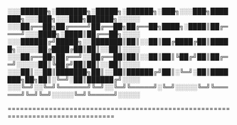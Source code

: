 ░░░██████╗░███████╗░█████╗░██████╗░███╗░░░███╗███████╗░░░███╗░░░███╗██████╗░░░░░
░░░██╔══██╗██╔════╝██╔══██╗██╔══██╗████╗░████║██╔════╝░░░████╗░████║██╔══██╗░░░░
░░░██████╔╝█████╗░░███████║██║░░██║██╔████╔██║█████╗░░░░░██╔████╔██║██║░░██║░░░░
░░░██╔══██╗██╔══╝░░██╔══██║██║░░██║██║╚██╔╝██║██╔══╝░░░░░██║╚██╔╝██║██║░░██║░░░░
░░░██║░░██║███████╗██║░░██║██████╔╝██║░╚═╝░██║███████╗██╗██║░╚═╝░██║██████╔╝░░░░
░░░╚═╝░░╚═╝╚══════╝╚═╝░░╚═╝╚═════╝░╚═╝░░░░░╚═╝╚══════╝╚═╝╚═╝░░░░░╚═╝╚═════╝░░░░░

================================================================================